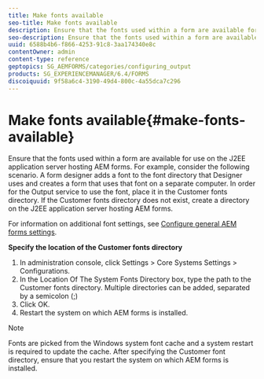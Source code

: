 ```yaml
---
title: Make fonts available
seo-title: Make fonts available
description: Ensure that the fonts used within a form are available for use on the J2EE application server hosting AEM forms.
seo-description: Ensure that the fonts used within a form are available for use on the J2EE application server hosting AEM forms.
uuid: 6588b4b6-f866-4253-91c8-3aa174340e8c
contentOwner: admin
content-type: reference
geptopics: SG_AEMFORMS/categories/configuring_output
products: SG_EXPERIENCEMANAGER/6.4/FORMS
discoiquuid: 9f58a6c4-3190-49d4-800c-4a55dca7c296
---
```


# Make fonts available{#make-fonts-available}

Ensure that the fonts used within a form are available for use on the J2EE application server hosting AEM forms. For example, consider the following scenario. A form designer adds a font to the font directory that Designer uses and creates a form that uses that font on a separate computer. In order for the Output service to use the font, place it in the Customer fonts directory. If the Customer fonts directory does not exist, create a directory on the J2EE application server hosting AEM forms.

For information on additional font settings, see [Configure general AEM forms settings](../../../forms/using/admin-help/configure-general-aem-forms-settings.md#configure-general-aem-forms-settings).

**Specify the location of the Customer fonts directory**

1. In administration console, click Settings &gt; Core Systems Settings &gt; Configurations.
1. In the Location Of The System Fonts Directory box, type the path to the Customer fonts directory. Multiple directories can be added, separated by a semicolon (;)
1. Click OK.
1. Restart the system on which AEM forms is installed.

>[!NOTE]
>
>Fonts are picked from the Windows system font cache and a system restart is required to update the cache. After specifying the Customer font directory, ensure that you restart the system on which AEM forms is installed.

